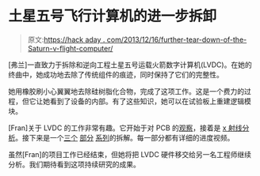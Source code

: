 # 土星五号飞行计算机的进一步拆卸

> 原文:[https://hack aday . com/2013/12/16/further-tear-down-of-the-Saturn-v-flight-computer/](https://hackaday.com/2013/12/16/further-teardown-of-the-saturn-v-flight-computer/)

[弗兰]一直致力于拆除和逆向工程土星五号运载火箭数字计算机(LVDC)。在她的终曲中，她成功地去除了传统组件的痕迹，同时保持了它们的完整性。

她用橡胶刷小心翼翼地去除硅树脂化合物，完成了这项工作。这是一个费力的过程，但它让她看到了设备的内部。有了这些知识，她可以在试验板上重建逻辑模块。

[Fran]关于 LVDC 的工作非常有趣。它开始于对 PCB 的[观察](http://hackaday.com/2013/01/09/in-depth-look-at-an-lvcd-board-from-a-saturn-v-rocket/)，接着是 [x 射线分析](http://www.frantone.com/designwritings/design_writings4.html#xray)。接下来是一个[三个](http://www.frantone.com/designwritings/design_writings6.html#lvdcproject "part 1") [部分](http://www.frantone.com/designwritings/design_writings7.html#LVDC2 "part 2") [系列](http://www.frantone.com/designwritings/design_writings7.html#LVDC3 "part 3")的拆解。每一部分都有详细的进度视频。

虽然[Fran]的项目工作已经结束，但她将把 LVDC 硬件移交给另一名工程师继续分析。我们期待看到这项持续研究的成果。